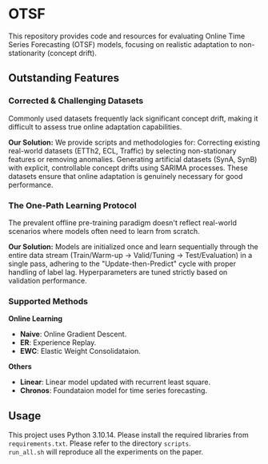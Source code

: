 # OTSF

This repository provides code and resources for evaluating Online Time Series Forecasting (OTSF) models, focusing on realistic adaptation to non-stationarity (concept drift).

## Outstanding Features
### Corrected & Challenging Datasets
Commonly used datasets frequently lack significant concept drift, making it difficult to assess true online adaptation capabilities.

__Our Solution:__
We provide scripts and methodologies for:
Correcting existing real-world datasets (ETTh2, ECL, Traffic) by selecting non-stationary features or removing anomalies.
Generating artificial datasets (SynA, SynB) with explicit, controllable concept drifts using SARIMA processes.
These datasets ensure that online adaptation is genuinely necessary for good performance.


### The One-Path Learning Protocol
The prevalent offline pre-training paradigm doesn't reflect real-world scenarios where models often need to learn from scratch.

__Our Solution:__
Models are initialized once and learn sequentially through the entire data stream (Train/Warm-up -> Valid/Tuning -> Test/Evaluation) in a single pass, adhering to the "Update-then-Predict" cycle with proper handling of label lag.
Hyperparameters are tuned strictly based on validation performance.

### Supported Methods
__Online Learning__
- **Naive**: Online Gradient Descent.
- **ER**: Experience Replay.
- **EWC**: Elastic Weight Consolidataion.

__Others__
- **Linear**: Linear model updated with recurrent least square.
- **Chronos**: Foundataion model for time series forecasting.


## Usage
This project uses Python 3.10.14.
Please install the required libraries from `requirements.txt`.
Please refer to the directory `scripts`. \
`run_all.sh` will reproduce all the experiments on the paper.

